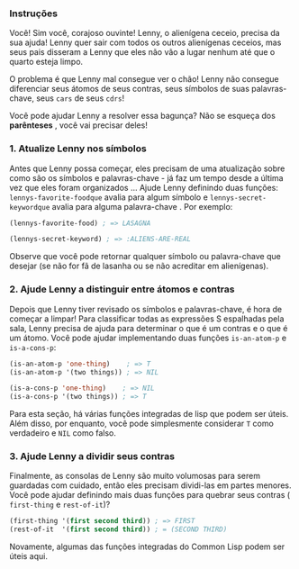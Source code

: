 ### Instruções

Você! Sim você, corajoso ouvinte! Lenny, o alienígena ceceio, precisa da sua ajuda! Lenny quer sair com todos os outros alienígenas ceceios, mas seus pais disseram a Lenny que eles não vão a lugar nenhum até que o quarto esteja limpo.

O problema é que Lenny mal consegue ver o chão! Lenny não consegue diferenciar seus átomos de seus contras, seus símbolos de suas palavras-chave, seus `cars` de seus `cdrs`!

Você pode ajudar Lenny a resolver essa bagunça? Não se esqueça dos **parênteses** , você vai precisar deles!

### 1. Atualize Lenny nos símbolos
Antes que Lenny possa começar, eles precisam de uma atualização sobre como são os símbolos e palavras-chave - já faz um tempo desde a última vez que eles foram organizados ... Ajude Lenny definindo duas funções: `lennys-favorite-foodque` avalia para algum símbolo e `lennys-secret-keywordque` avalia para alguma palavra-chave . Por exemplo:

```lisp
(lennys-favorite-food) ; => LASAGNA
```
```lisp
(lennys-secret-keyword) ; => :ALIENS-ARE-REAL
```
Observe que você pode retornar qualquer símbolo ou palavra-chave que desejar (se não for fã de lasanha ou se não acreditar em alienígenas).

### 2. Ajude Lenny a distinguir entre átomos e contras
Depois que Lenny tiver revisado os símbolos e palavras-chave, é hora de começar a limpar! Para classificar todas as expressões S espalhadas pela sala, Lenny precisa de ajuda para determinar o que é um contras e o que é um átomo. Você pode ajudar implementando duas funções `is-an-atom-p` e `is-a-cons-p`:

```lisp
(is-an-atom-p 'one-thing)    ; => T
(is-an-atom-p '(two things)) ; => NIL
```
```lisp 
(is-a-cons-p 'one-thing)    ; => NIL
(is-a-cons-p '(two things)) ; => T
```

Para esta seção, há várias funções integradas de lisp que podem ser úteis. Além disso, por enquanto, você pode simplesmente considerar `T` como verdadeiro e `NIL` como falso.

### 3. Ajude Lenny a dividir seus contras
Finalmente, as consolas de Lenny são muito volumosas para serem guardadas com cuidado, então eles precisam dividi-las em partes menores. Você pode ajudar definindo mais duas funções para quebrar seus contras ( `first-thing` e `rest-of-it`)?

```lisp
(first-thing '(first second third)) ; => FIRST
(rest-of-it  '(first second third)) ; = (SECOND THIRD)
```

Novamente, algumas das funções integradas do Common Lisp podem ser úteis aqui.